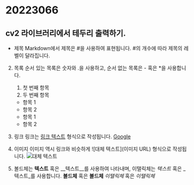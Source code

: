 # 20223066
## cv2 라이브러리에서 테두리 출력하기.

- 제목
   Markdown에서 제목은 #을 사용하여 표현됩니다. #의 개수에 따라 제목의 레벨이 달라집니다.

2. 목록
   순서 있는 목록은 숫자와 .을 사용하고, 순서 없는 목록은 - 혹은 *을 사용합니다.
   1. 첫 번째 항목
   2. 두 번째 항목

   - 항목 1
   - 항목 2

   * 항목 1
   * 항목 2

3. 링크
   링크는 [링크 텍스트](URL) 형식으로 작성됩니다.
   [Google](https://www.google.com)

4. 이미지
   이미지 역시 링크와 비슷하게 ![대체 텍스트](이미지 URL) 형식으로 작성됩니다.
   ![대체 텍스트](https://example.com/image.jpg)

5. 볼드체는 **텍스트** 혹은 __텍스트__를 사용하여 나타내며, 이탤릭체는 *텍스트* 혹은 _텍스트_를 사용합니다.
   **볼드체** 혹은 __볼드체__
   *이탤릭체* 혹은 _이탤릭체_
